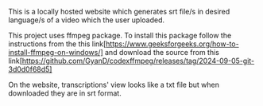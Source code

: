 This is a locally hosted website which generates srt file/s in desired language/s of a video which the user uploaded.

This project uses ffmpeg package. To install this package follow the instructions from the this link[https://www.geeksforgeeks.org/how-to-install-ffmpeg-on-windows/] and download the source from this link[https://github.com/GyanD/codexffmpeg/releases/tag/2024-09-05-git-3d0d0f68d5]

On the website, transcriptions' view looks like a txt file but when downloaded they are in srt format.

